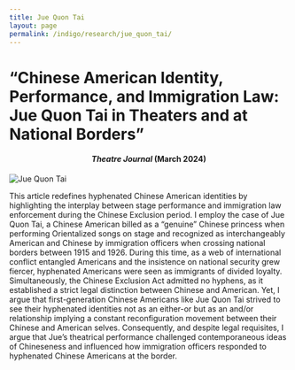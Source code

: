 ```yaml
---
title: Jue Quon Tai 
layout: page
permalink: /indigo/research/jue_quon_tai/
---
```


# **“Chinese American Identity, Performance, and Immigration Law: Jue Quon Tai in Theaters and at National Borders”**

<h4 style="text-align: center;"><em>Theatre Journal</em> (March 2024)</h4>

![Jue Quon Tai](../../assets/images/jue_quon_tai.jpg)


This article redefines hyphenated Chinese American identities by highlighting the interplay between stage performance and immigration law enforcement during the Chinese Exclusion period. I employ the case of Jue Quon Tai, a Chinese American billed as a “genuine” Chinese princess when performing Orientalized songs on stage and recognized as interchangeably American and Chinese by immigration officers when crossing national borders between 1915 and 1926. During this time, as a web of international conflict entangled Americans and the insistence on national security grew fiercer, hyphenated Americans were seen as immigrants of divided loyalty. Simultaneously, the Chinese Exclusion Act admitted no hyphens, as it established a strict legal distinction between Chinese and American. Yet, I argue that first-generation Chinese Americans like Jue Quon Tai strived to see their hyphenated identities not as an either-or but as an and/or relationship implying a constant reconfiguration movement between their Chinese and American selves. Consequently, and despite legal requisites, I argue that Jue’s theatrical performance challenged contemporaneous ideas of Chineseness and influenced how immigration officers responded to hyphenated Chinese Americans at the border.


